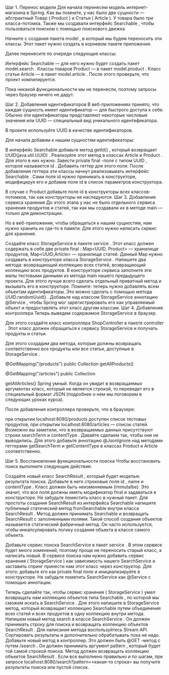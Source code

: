 Шаг 1. Перенос модели
Для начала перенесем модель интернет-магазина в Spring. Как вы помните, у нас было две сущности — абстрактный Товар (
Product
) и Статья (
Article
). У товара было три класса-потомка. Также мы создавали интерфейс
Searchable
, чтобы пользоваться поиском с помощью поискового движка

Начните с создания пакета
model
, в который мы будем переносить эти классы. Этот пакет нужно создать в корневом пакете приложения.

Далее перенесите по очереди следующие классы:

Интерфейс
Searchable
— для него нужно будет создать пакет
model.search
.
Классы товаров
Product
— в пакет
model.product
.
Класс статьи
Article
— в пакет
model.article
.
После этого проверьте, что проект компилируется.

Пока никакой функциональности мы не перенесли, поэтому запросы через браузер ничего не дадут.

Шаг 2. Добавления идентификаторов
В веб-приложениях принято, что каждая сущность имеет идентификатор — для быстрого доступа к себе. Обычно эти идентификаторы представляют некоторые числовые значения или UUID — специальный вид уникального идентификатора.

В проекте используйте UUID в качестве идентификаторов.

Для начала добавим к нашим сущностям идентификаторы:

В интерфейс
Searchable
добавьте метод
getId()
, который возвращает
UUID(java.util.UUID)
.
Реализуйте этот метод в классах
Article
и
Product
. Для этого в них нужно:
Завести
private final
-поле с типом
UUID
, которое называется
id
.
Добавить геттер для этого поля. После добавления геттера эти классы начнут реализовывать интерфейс
Searchable
.
Сами поля
id
нужно принимать в конструкторе, модифицируя его и добавив поле
id
в список параметров конструктора.

В случае с
Product
добавьте поле
id
в конструкторы всех классов-потомков, так как конструкторы не наследуются.
Шаг 3. Добавления сервиса хранения
До этого этапа  у нас не было отдельного сервиса хранения продуктов и статей, так как мы создавали их в методе
main
— только для демонстрации.

Но в веб-приложения, чтобы обращаться к нашим сущностям, нам нужно хранить их где-то в памяти. Для этого нужно написать сервис для хранения.

Создайте класс
StorageService
в пакете
service
. Этот класс должен содержать в себе две
private final
:
Map<UUID, Product>
— хранилище продуктов,
Map<UUID,Article>
— хранилище статей.
Данный
Map
нужно создавать в конструкторе класса
StorageService
.
Напишите два метода:
возвращающий коллекцию всех статей,
возвращающий коллекцию всех продуктов.
В конструкторе сервиса заполните эти мапы тестовыми данными из метода
main
нашего предыдущего проекта. Для этого лучше всего сделать отдельный приватный метод и вызывать его в конструкторе. Помните: теперь нужно добавлять всем объектам идентификаторы. Это можно сделать с помощью метода
UUID.randomUuid()
.
Добавьте над классом
StorageService
аннотацию
@Service
, чтобы Spring мог зарегистрировать его как управляемый объект и предоставлять этот класс другим классам.
Шаг 4. Добавление контроллера
Теперь выведем содержимое
StorageService
в браузер.

Для этого создайте класс контроллера
ShopController
в пакете
controller
. Этот класс должен обращаться к сервису
StorageService
и получать продукты и статьи.

Для этого создадим два метода, которые должны возвращать соответственно все продукты или все статьи, доступные в
StorageService
.

@GetMapping("/products")
public Collection<Product> getAllProducts()

@GetMapping("/articles")
public Collection<Article> getAllArticles()
Spring умный. Когда он увидит в возвращаемых аргументах класс, который не является строкой, то переведет его в специальный формат JSON (подробнее о нем мы поговорим в следующих уроках курса).

После добавления контроллера проверьте, что в браузере:

при открытии localhost:8080/products доступен список тестовых продуктов,
при открытии  localhost:8080/articles — список статей.
Возможно вы заметили, что в возвращаемых данных присутствуют строки
searchTerm
и
contentType
. Давайте сделаем так, чтобы они не выводились. Для этого добавьте аннотацию
@JsonIgnore
над методами геттерами
getSearchTerm
и
getContentType
в классах
Product
и
Article
соответственно.

Шаг 5. Восстановление функциональности поиска
Чтобы восстановить поиск выполните следующие действия:

Создайте новый класс
SearchResult
,  который будет моделью результата поиска. Добавьте в него строковые поля
id
,
name
и
contentType
. Класс должен быть неизменяемым (immutalbe). Это значит, что все поля должны иметь модификатор
final
и задаваться в конструкторе. Не забудьте поместить класс в нужный пакет.
Для простоты создания
SearchResult
из интерфейса
Searchable
напишите публичный статический метод
fromSearchable
внутри класса
SearchResult
. Метод должен принимать
Searchable
и возвращать
SearchResult
с заполненными полями.
Такой способ создания объектов называется статический фабричный метод. Он часто используется, чтобы инкапсулировать логику создания объекта в классе самого объекта.

Добавьте сервис поиска
SearchService
в пакет
service
. В этом сервисе будет много изменений, поэтому проще не переносить старый класс, а написать новый. В сервисе поиска нам нужно добавить сервис хранения (
StorageService
) как зависимость нашего
SearchService
и заставить спринг принести нам этот класс через конструктор. Для этого:
добавьте его как
private final
поле
и инициализируйте в конструкторе.
Не забудьте пометить
SearchService
как
@Service
с помощью аннотации.

Теперь сделайте так, чтобы сервис хранения (
StorageService
) умел возвращать нам коллекцию объектов типа
Searchable
, по которой мы сможем искать в
SearchService
. Для этого напишите в
StorageService
метод, который возвращает коллекцию
Searchable
путем объединения всех статей и всех продуктов в одну коллекцию внутри метода.
Напишем новый метод
search
в классе
SearchService
. Он должен принимать строку для поиска и возвращать коллекцию объектов
SearchResult
. Для написания метода воспользуйтесь Stream API. Сортировать результаты и дополнительно обрабатывать пока не надо.
Добавьте новый метод в контроллер. Это должен быть
@GET
-метод с путем
/search
. Он должен принимать аргумент
pattern
, который будет той самой строкой поиска. Метод должен возвращать коллекцию объектов
SearchResult
.
Если все выполнено правильно и по шагам, при запросе localhost:8080/search?pattern=<какая-то строка> вы получите результаты поиска или пустой список.